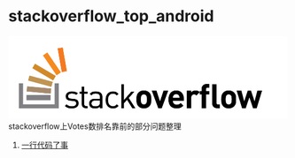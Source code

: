 # stackoverflow_top_android
![img](images/01.png)
stackoverflow上Votes数排名靠前的部分问题整理

1. [一行代码了事](https://github.com/helloted/stackoverflow_top_ios/blob/master/content/a-skill-one-line.md)

   


